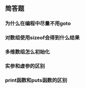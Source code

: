 
```toc

```

## 简答题
### 为什么在编程中尽量不用goto


### 对数组使用sizeof会得到什么结果



### 多维数组怎么初始化


### 实参和虚参的区别


### print函数和puts函数的区别







